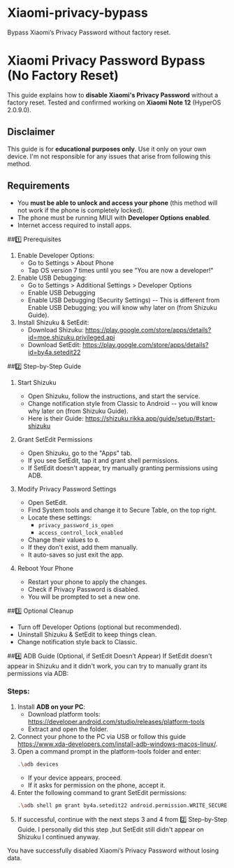 # Xiaomi-privacy-bypass
Bypass Xiaomi’s Privacy Password without factory reset.

# Xiaomi Privacy Password Bypass (No Factory Reset)

This guide explains how to **disable Xiaomi's Privacy Password** without a factory reset. Tested and confirmed working on **Xiaomi Note 12** (HyperOS 2.0.9.0). 

## Disclaimer
This guide is for **educational purposes only**. Use it only on your own device. I'm not responsible for any issues that arise from following this method.

## Requirements
- You **must be able to unlock and access your phone** (this method will not work if the phone is completely locked).  
- The phone must be running MIUI with **Developer Options enabled**.
- Internet access required to install apps.  

##1️⃣ Prerequisites
1. Enable Developer Options:
   - Go to Settings > About Phone
   - Tap OS version 7 times until you see "You are now a developer!"
2. Enable USB Debugging:
   - Go to Settings > Additional Settings > Developer Options
   - Enable USB Debugging
   - Enable USB Debugging (Security Settings) -- This is different from Enable USB Debugging; you will know why later on (from Shizuku Guide).
3. Install Shizuku & SetEdit:
   - Download Shizuku: https://play.google.com/store/apps/details?id=moe.shizuku.privileged.api
   - Download SetEdit: https://play.google.com/store/apps/details?id=by4a.setedit22

##2️⃣ Step-by-Step Guide
1. Start Shizuku
   - Open Shizuku, follow the instructions, and start the service.
   - Change notification style from Classic to Android -- you will know why later on (from Shizuku Guide).
   - Here is their Guide: https://shizuku.rikka.app/guide/setup/#start-shizuku

2. Grant SetEdit Permissions
   - Open Shizuku, go to the "Apps" tab.
   - If you see SetEdit, tap it and grant shell permissions.
   - If SetEdit doesn't appear, try manually granting permissions using ADB.

3. Modify Privacy Password Settings
   - Open SetEdit.
   - Find System tools and change it to Secure Table, on the top right.
   - Locate these settings:
     - `privacy_password_is_open`
     - `access_control_lock_enabled`
   - Change their values to `0`.
   - If they don't exist, add them manually.
   - It auto-saves so just exit the app.

4. Reboot Your Phone
   - Restart your phone to apply the changes.
   - Check if Privacy Password is disabled.
   - You will be prompted to set a new one.

##3️⃣  Optional Cleanup
- Turn off Developer Options (optional but recommended).
- Uninstall Shizuku & SetEdit to keep things clean.
- Change notification style back to Classic.

##4️⃣ ADB Guide (Optional, if SetEdit Doesn’t Appear)
If SetEdit doesn't appear in Shizuku and it didn't work, you can try to manually grant its permissions via ADB:
### Steps:
1. Install **ADB on your PC**:
   - Download platform tools: https://developer.android.com/studio/releases/platform-tools
   - Extract and open the folder.
2. Connect your phone to the PC via USB or follow this guide https://www.xda-developers.com/install-adb-windows-macos-linux/.
3. Open a command prompt in the platform-tools folder and enter:
   ```sh
   .\adb devices
   ```
   - If your device appears, proceed.
   - If it asks for permission on the phone, accept it.
4. Enter the following command to grant SetEdit permissions:
   ```sh
   .\adb shell pm grant by4a.setedit22 android.permission.WRITE_SECURE_SETTINGS
   ```
5. If successful, continue with the next steps 3 and 4 from 2️⃣ Step-by-Step Guide. I personally did this step ,but SetEdit still didn't appear on Shizuku I continued anyway.

You have successfully disabled Xiaomi’s Privacy Password without losing data.
